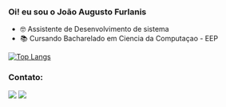 ### Oi! eu sou o João Augusto Furlanis

- 🤓 Assistente de Desenvolvimento de sistema
- 📚 Cursando Bacharelado em Ciencia da Computaçao - EEP

  
[![Top Langs](https://github-readme-stats.vercel.app/api/top-langs/?username=luizfurlanis&layout=compact)](https://github.com/luizfurlanis/github-readme-stats) 

### Contato:
<div> 
  <a href="https://www.instagram.com/guto_furlanis/" target="_blank"><img src="https://img.shields.io/badge/-Instagram-%23E4405F?style=for-the-badge&logo=instagram&logoColor=white" target="_blank"></a> 
  <a href="www.linkedin.com/in/joão-augusto-furlanis-284b8319a" target="_blank"><img src="https://img.shields.io/badge/-LinkedIn-%230077B5?style=for-the-badge&logo=linkedin&logoColor=white" target="_blank"></a> 
 
</div>
